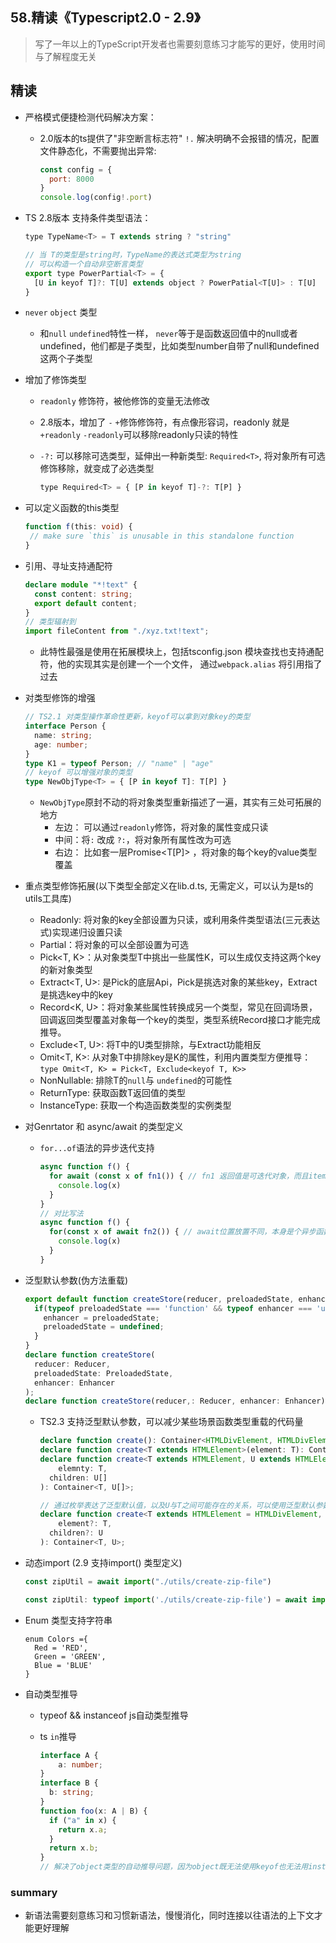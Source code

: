 ## **58.精读《Typescript2.0 - 2.9》**

> 写了一年以上的TypeScript开发者也需要刻意练习才能写的更好，使用时间与了解程度无关



## 精读

- 严格模式便捷检测代码解决方案：

  - 2.0版本的ts提供了"非空断言标志符" `!.` 解决明确不会报错的情况，配置文件静态化，不需要抛出异常:

    ```js
    const config = {
      port: 8000
    }
    console.log(config!.port)
    
    ```

- TS 2.8版本 支持条件类型语法： 

  ```js
  type TypeName<T> = T extends string ? "string"
  
  // 当 T的类型是string时，TypeName的表达式类型为string
  // 可以构造一个自动非空断言类型
  export type PowerPartial<T> = {
  	[U in keyof T]?: T[U] extends object ? PowerPatial<T[U]> : T[U]
  }
  ```



- `never` `object` 类型

  - 和`null` `undefined`特性一样， `never`等于是函数返回值中的null或者undefined，他们都是子类型，比如类型number自带了null和undefined这两个子类型

- 增加了修饰类型

  - `readonly` 修饰符，被他修饰的变量无法修改

  - 2.8版本，增加了 `-` `+`修饰修饰符，有点像形容词，readonly  就是 `+readonly` `-readonly`可以移除readonly只读的特性

  - `-?:` 可以移除可选类型，延伸出一种新类型: `Required<T>`, 将对象所有可选修饰移除，就变成了必选类型

    ```js
    type Required<T> = { [P in keyof T]-?: T[P] }
    ```

- 可以定义函数的this类型

  ```typescript
  function f(this: void) {
   // make sure `this` is unusable in this standalone function 
  }
  ```

- 引用、寻址支持通配符

  ```typescript
  declare module "*!text" {
  	const content: string;
  	export default content;
  }
  // 类型辐射到 
  import fileContent from "./xyz.txt!text";
  ```

  - 此特性最强是使用在拓展模块上，包括tsconfig.json 模块查找也支持通配符，他的实现其实是创建一个一个文件， 通过`webpack.alias` 将引用指了过去

- 对类型修饰的增强

  ```typescript
  // TS2.1 对类型操作革命性更新，keyof可以拿到对象key的类型
  interface Person {
    name: string;
    age: number;
  }
  type K1 = typeof Person; // "name" | "age"
  // keyof 可以增强对象的类型
  type NewObjType<T> = { [P in keyof T]: T[P] }
  ```

  - `NewObjType`原封不动的将对象类型重新描述了一遍，其实有三处可拓展的地方
    - 左边： 可以通过`readonly`修饰，将对象的属性变成只读
    - 中间：将`:` 改成 `?:`，将对象所有属性改为可选
    - 右边： 比如套一层Promise<T[P]> ，将对象的每个key的value类型覆盖

- 重点类型修饰拓展(以下类型全部定义在lib.d.ts, 无需定义，可以认为是ts的utils工具库)

  - Readonly: 将对象的key全部设置为只读，或利用条件类型语法(三元表达式)实现递归设置只读
  - Partial：将对象的可以全部设置为可选
  - Pick<T, K>：从对象类型T中挑出一些属性K，可以生成仅支持这两个key的新对象类型
  - Extract<T, U>: 是Pick的底层Api，Pick是挑选对象的某些key，Extract是挑选key中的key
  - Record<K, U>：将对象某些属性转换成另一个类型，常见在回调场景，回调返回类型覆盖对象每一个key的类型，类型系统Record接口才能完成推导。
  - Exclude<T, U>: 将T中的U类型排除，与Extract功能相反
  - Omit<T, K>: 从对象T中排除key是K的属性，利用内置类型方便推导：`type Omit<T, K> = Pick<T, Exclude<keyof T, K>>`
  - NonNullable: 排除T的`null`与 `undefined`的可能性
  - ReturnType: 获取函数T返回值的类型
  - InstanceType: 获取一个构造函数类型的实例类型

- 对Genrtator 和 async/await 的类型定义

  - `for...of`语法的异步迭代支持

    ```js
    async function f() {
      for await (const x of fn1()) { // fn1 返回值是可迭代对象，而且item类型都是Promise或者Generator
        console.log(x)
      }
    }
    // 对比写法
    async function f() {
      for(const x of await fn2()) { // await位置放置不同，本身是个异步函数，返回值是可迭代，但是每个item都不是异步的
        console.log(x)
      }
    }
    ```

- 泛型默认参数(伪方法重载)

  ```typescript
  export default function createStore(reducer, preloadedState, enhancer) {
    if(typeof preloadedState === 'function' && typeof enhancer === 'undefined') {
      enhancer = preloadedState;
      preloadedState = undefined;
    }
  }
  declare function createStore(
  	reducer: Reducer,
    preloadedState: PreloadedState,
    enhancer: Enhancer
  );
  declare function createStore(reducer,: Reducer, enhancer: Enhancer);
  ```

  - TS2.3 支持泛型默认参数，可以减少某些场景函数类型重载的代码量

    ```typescript
    declare function create(): Container<HTMLDivElement, HTMLDivElement[]>;
    declare function create<T extends HTMLElement>(element: T): Container<T, T[]>
    declare function create<T extends HTMLElement, U extends HTMLElement>(
    	elemnty: T,
      children: U[] 
    ): Container<T, U[]>;
    
    // 通过枚举表达了泛型默认值，以及U与T之间可能存在的关系，可以使用泛型默认参数解决
    declare function create<T extends HTMLElement = HTMLDivElement, U = T[]>(
    	element?: T,
      children?: U
    ): Container<T, U>;
    ```

- 动态import (2.9 支持import() 类型定义)

  ```typescript
  const zipUtil = await import("./utils/create-zip-file")
  
  const zipUtil: typeof import('./utils/create-zip-file') = await import("./utils/create-zip-file")
  ```

- Enum 类型支持字符串

  ```
  enum Colors ={
  	Red = 'RED',
  	Green = 'GREEN',
  	Blue = 'BLUE'
  }
  ```

- 自动类型推导

  - typeof && instanceof js自动类型推导

  - ts `in`推导

    ```typescript
    interface A {
    	a: number;
    }
    interface B {
      b: string;
    }
    function foo(x: A | B) {
      if ("a" in x) {
        return x.a;
      }
      return x.b;
    }
    // 解决了object类型的自动推导问题，因为object既无法使用keyof也无法用instanceof判定类型，找到对象的特征就不需要强转断言了 as
    ```

    



### summary

- 新语法需要刻意练习和习惯新语法，慢慢消化，同时连接以往语法的上下文才能更好理解
